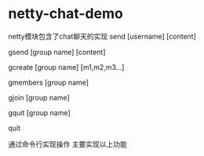 # netty-chat-demo
netty模块包含了chat聊天的实现
send [username] [content]

gsend [group name] [content]

gcreate [group name] [m1,m2,m3...]

gmembers [group name]

gjoin [group name]

gquit [group name]

quit

通过命令行实现操作
主要实现以上功能
